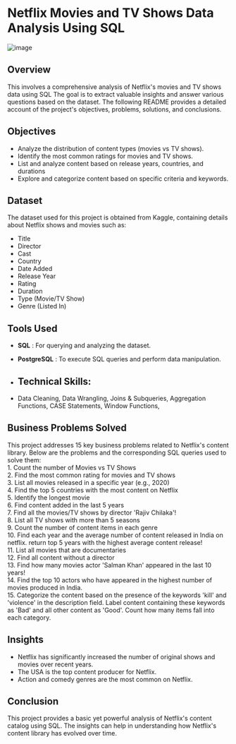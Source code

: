 # Netflix Movies and TV Shows Data Analysis Using SQL
![image](https://github.com/user-attachments/assets/a99968e6-f186-4b03-ba77-7aaef0be456c)

## Overview
This involves a comprehensive analysis of Netflix's movies and TV shows data using SQL The goal is to
extract valuable insights and answer various questions based on the dataset. The following README
provides a detailed account of the project's objectives, problems, solutions, and conclusions.

## Objectives
- Analyze the distribution of content types (movies vs TV shows).
- Identify the most common ratings for movies and TV shows.
- List and analyze content based on release years, countries, and durations
- Explore and categorize content based on specific criteria and keywords.

## Dataset
The dataset used for this project is obtained from Kaggle, containing details about Netflix shows and movies such as:
- Title
- Director
- Cast
- Country
- Date Added
- Release Year
- Rating
- Duration
- Type (Movie/TV Show)
- Genre (Listed In)

## Tools Used
- **SQL** : For querying and analyzing the dataset.
- **PostgreSQL** : To execute SQL queries and perform data manipulation.

- ## Technical Skills:
- Data Cleaning, Data Wrangling, Joins & Subqueries, Aggregation Functions, CASE Statements, Window Functions, 


## Business Problems Solved

This project addresses 15 key business problems related to Netflix's content library. Below are the problems and the corresponding SQL queries used to solve them: <br>
    1. Count the number of Movies vs TV Shows <br>
    2. Find the most common rating for movies and TV shows <br>
    3. List all movies released in a specific year (e.g., 2020) <br>
    4. Find the top 5 countries with the most content on Netflix <br>
    5. Identify the longest movie <br>
    6. Find content added in the last 5 years <br>
    7. Find all the movies/TV shows by director 'Rajiv Chilaka'! <br>
    8. List all TV shows with more than 5 seasons <br>
    9. Count the number of content items in each genre <br> 
    10. Find each year and the average number of content released in India on netflix. return top 5 years with the highest average content release! <br>
    11. List all movies that are documentaries <br>
    12. Find all content without a director <br>
    13. Find how many movies actor 'Salman Khan' appeared in the last 10 years! <br>
    14. Find the top 10 actors who have appeared in the highest number of movies produced in India. <br>
    15. Categorize the content based on the presence of the keywords 'kill' and 'violence' in the description field. Label content containing these keywords as 'Bad' and all other content as 'Good'. Count how many items fall into each category.

## Insights

- Netflix has significantly increased the number of original shows and movies over recent years.
- The USA is the top content producer for Netflix.
- Action and comedy genres are the most common on Netflix.

## Conclusion
This project provides a basic yet powerful analysis of Netflix's content catalog using SQL. The insights can help in understanding how Netflix's content library has evolved over time.

